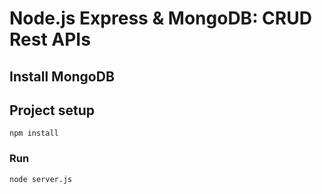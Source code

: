 # Node.js Express & MongoDB: CRUD Rest APIs

## Install MongoDB

## Project setup
```
npm install
```

### Run
```
node server.js
```
